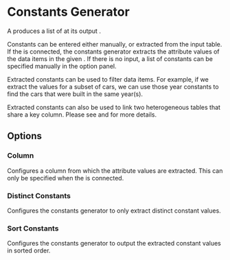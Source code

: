 # Constants Generator

A <node-type type="constants-generator"/> produces a list of <page-link link="/dataflow/constants" text="Constants"/> at its output <port-type type="constants"/>.

Constants can be entered either manually, or extracted from the input table.
If the <port-type type="input"/> is connected,
the constants generator extracts the attribute values of the data items in the given <ui-prop prop="column"/>.
If there is no input, a list of constants can be specified manually in the option panel.

Extracted constants can be used to filter data items.
For example, if we extract the <ui-value text="model.year"/> values for a subset of cars, we can use those year constants to find the cars that were built in the same year(s).

Extracted constants can also be used to link two heterogeneous tables that share a key column.
Please see <page-link link="/dataflow/linking" text="Linking Heterogeneous Tables"/> and <node-type type="linker"/> for more details.

## Options
### Column
Configures a column from which the attribute values are extracted.
This can only be specified when the <port-type type="input"/> is connected.

### Distinct Constants
Configures the constants generator to only extract distinct constant values.

### Sort Constants
Configures the constants generator to output the extracted constant values in sorted order.
